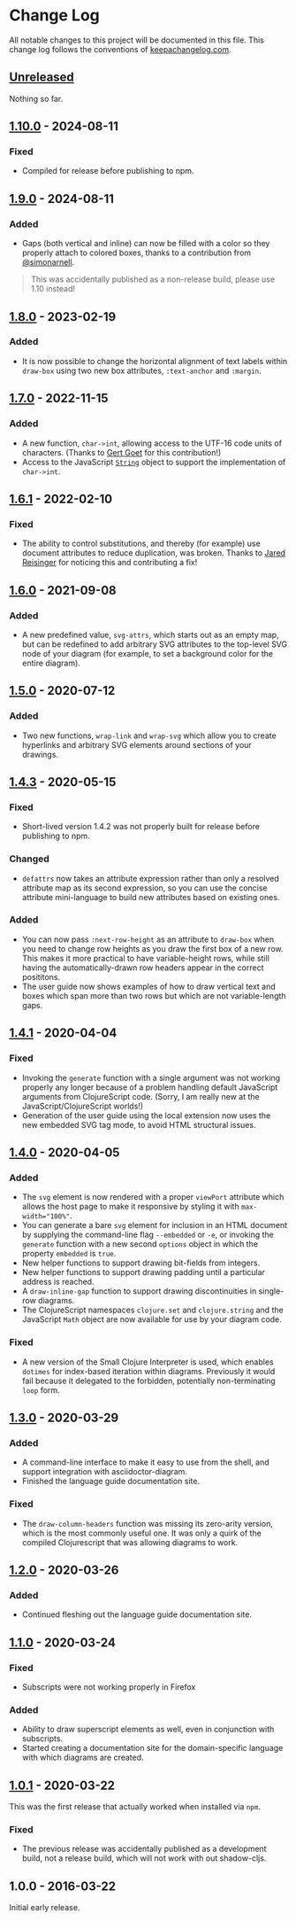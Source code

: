 # Change Log

All notable changes to this project will be documented in this file.
This change log follows the conventions of
[keepachangelog.com](https://keepachangelog.com/).

## [Unreleased][unreleased]

Nothing so far.

## [1.10.0] - 2024-08-11

### Fixed

- Compiled for release before publishing to npm.

## [1.9.0] - 2024-08-11

### Added

- Gaps (both vertical and inline) can now be filled with a color so
  they properly attach to colored boxes, thanks to a contribution from
  [@simonarnell](https://github.com/simonarnell).

> This was accidentally published as a non-release build, please use
> 1.10 instead!

## [1.8.0] - 2023-02-19

### Added

- It is now possible to change the horizontal alignment of text labels
  within `draw-box` using two new box attributes, `:text-anchor` and
  `:margin`.

## [1.7.0] - 2022-11-15

### Added

- A new function, `char->int`, allowing access to the UTF-16 code
  units of characters. (Thanks to [Gert Goet](https://github.com/eval)
  for this contribution!)
- Access to the JavaScript
  [`String`](https://developer.mozilla.org/en-US/docs/Web/JavaScript/Reference/Global_Objects/String)
  object to support the implementation of `char->int`.

## [1.6.1] - 2022-02-10

### Fixed

- The ability to control substitutions, and thereby (for example) use
  document attributes to reduce duplication, was broken. Thanks to
  [Jared Reisinger](https://github.com/JaredReisinger) for noticing
  this and contributing a fix!

## [1.6.0] - 2021-09-08

### Added

- A new predefined value, `svg-attrs`, which starts out as an empty
  map, but can be redefined to add arbitrary SVG attributes to the
  top-level SVG node of your diagram (for example, to set a background
  color for the entire diagram).

## [1.5.0] - 2020-07-12

### Added

- Two new functions, `wrap-link` and `wrap-svg` which allow you to
  create hyperlinks and arbitrary SVG elements around sections of your
  drawings.

## [1.4.3] - 2020-05-15

### Fixed

- Short-lived version 1.4.2 was not properly built for release before
  publishing to npm.

### Changed

- `defattrs` now takes an attribute expression rather than only a
  resolved attribute map as its second expression, so you can use the
  concise attribute mini-language to build new attributes based on
  existing ones.

### Added

- You can now pass `:next-row-height` as an attribute to `draw-box`
  when you need to change row heights as you draw the first box of a
  new row. This makes it more practical to have variable-height rows,
  while still having the automatically-drawn row headers appear in the
  correct posititons.
- The user guide now shows examples of how to draw vertical text and
  boxes which span more than two rows but which are not
  variable-length gaps.


## [1.4.1] - 2020-04-04

### Fixed

- Invoking the `generate` function with a single argument was not
  working properly any longer because of a problem handling default
  JavaScript arguments from ClojureScript code. (Sorry, I am really
  new at the JavaScript/ClojureScript worlds!)
- Generation of the user guide using the local extension now uses
  the new embedded SVG tag mode, to avoid HTML structural issues.

## [1.4.0] - 2020-04-05

### Added

- The `svg` element is now rendered with a proper `viewPort` attribute
  which allows the host page to make it responsive by styling it with
  `max-width="100%"`.
- You can generate a bare `svg` element for inclusion in an HTML
  document by supplying the command-line flag `--embedded` or `-e`, or
  invoking the `generate` function with a new second `options` object
  in which the property `embedded` is `true`.
- New helper functions to support drawing bit-fields from integers.
- New helper functions to support drawing padding until a particular
  address is reached.
- A `draw-inline-gap` function to support drawing discontinuities in
  single-row diagrams.
- The ClojureScript namespaces `clojure.set` and `clojure.string` and
  the JavaScript `Math` object are now available for use by your
  diagram code.

### Fixed

- A new version of the Small Clojure Interpreter is used, which
  enables `dotimes` for index-based iteration within diagrams.
  Previously it would fail because it delegated to the forbidden,
  potentially non-terminating `loop` form.

## [1.3.0] - 2020-03-29

### Added

- A command-line interface to make it easy to use from the shell, and
  support integration with asciidoctor-diagram.
- Finished the language guide documentation site.

### Fixed

- The `draw-column-headers` function was missing its zero-arity
  version, which is the most commonly useful one. It was only a quirk
  of the compiled Clojurescript that was allowing diagrams to work.

## [1.2.0] - 2020-03-26

### Added

- Continued fleshing out the language guide documentation site.

## [1.1.0] - 2020-03-24

### Fixed

- Subscripts were not working properly in Firefox

### Added

- Ability to draw superscript elements as well, even in conjunction
  with subscripts.
- Started creating a documentation site for the domain-specific
  language with which diagrams are created.

## [1.0.1] - 2020-03-22

This was the first release that actually worked when installed via
`npm`.

### Fixed

- The previous release was accidentally published as a development
  build, not a release build, which will not work with out
  shadow-cljs.

## 1.0.0 - 2016-03-22

Initial early release.

[unreleased]: https://github.com/Deep-Symmetry/bytefield-svg/compare/v1.10.0...HEAD
[1.10.0]: https://github.com/Deep-Symmetry/bytefield-svg/compare/v1.9.0...v1.10.0
[1.9.0]: https://github.com/Deep-Symmetry/bytefield-svg/compare/v1.8.0...v1.9.0
[1.8.0]: https://github.com/Deep-Symmetry/bytefield-svg/compare/v1.7.0...v1.8.0
[1.7.0]: https://github.com/Deep-Symmetry/bytefield-svg/compare/v1.6.1...v1.7.0
[1.6.1]: https://github.com/Deep-Symmetry/bytefield-svg/compare/v1.6.0...v1.6.1
[1.6.0]: https://github.com/Deep-Symmetry/bytefield-svg/compare/v1.5.0...v1.6.0
[1.5.0]: https://github.com/Deep-Symmetry/bytefield-svg/compare/v1.4.3...v1.5.0
[1.4.3]: https://github.com/Deep-Symmetry/bytefield-svg/compare/v1.4.1...v1.4.3
[1.4.1]: https://github.com/Deep-Symmetry/bytefield-svg/compare/v1.4.0...v1.4.1
[1.4.0]: https://github.com/Deep-Symmetry/bytefield-svg/compare/v1.3.0...v1.4.0
[1.3.0]: https://github.com/Deep-Symmetry/bytefield-svg/compare/v1.2.0...v1.3.0
[1.2.0]: https://github.com/Deep-Symmetry/bytefield-svg/compare/v1.1.0...v1.2.0
[1.1.0]: https://github.com/Deep-Symmetry/bytefield-svg/compare/v1.0.1...v1.1.0
[1.0.1]: https://github.com/Deep-Symmetry/bytefield-svg/compare/v1.0.0...v1.0.1
